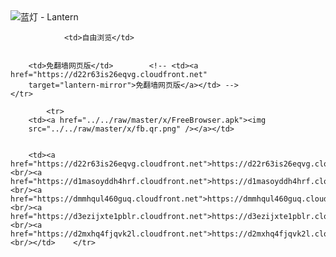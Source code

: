 

<img src="../../raw/master/x/8e0a2b81.c82003be.LanternYellow2.png" alt="蓝灯 - Lantern"/>
<table>
    <tr>
                
                <td>自由浏览</td>
        
        
        <td>免翻墙网页版</td>        <!-- <td><a href="https://d22r63is26eqvg.cloudfront.net"
        target="lantern-mirror">免翻墙网页版</a></td> -->
    </tr>
    
            <tr>
        <td><a href="../../raw/master/x/FreeBrowser.apk"><img
        src="../../raw/master/x/fb.qr.png" /></a></td>

        
        <td><a href="https://d22r63is26eqvg.cloudfront.net">https://d22r63is26eqvg.cloudfront.net</a><br/><a href="https://d1masoyddh4hrf.cloudfront.net">https://d1masoyddh4hrf.cloudfront.net</a><br/><a href="https://dmmhqul460guq.cloudfront.net">https://dmmhqul460guq.cloudfront.net</a><br/><a href="https://d3ezijxte1pblr.cloudfront.net">https://d3ezijxte1pblr.cloudfront.net</a><br/><a href="https://d2mxhq4fjqvk2l.cloudfront.net">https://d2mxhq4fjqvk2l.cloudfront.net</a><br/></td>    </tr>
</table>
